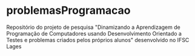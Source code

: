 # problemasProgramacao
Repositório do projeto de pesquisa "Dinamizando a Aprendizagem de Programação de Computadores usando Desenvolvimento Orientado a Testes e problemas criados pelos próprios alunos" desenvolvido no IFSC Lages
